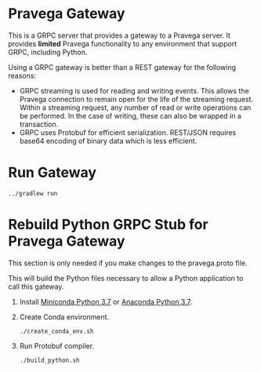 # Pravega Gateway

This is a GRPC server that provides a gateway to a Pravega server.
It provides **limited** Pravega functionality to any environment that support GRPC, including Python.

Using a GRPC gateway is better than a REST gateway for the following reasons:

- GRPC streaming is used for reading and writing events. This allows the Pravega connection to remain open for the life
  of the streaming request. Within a streaming request, any number of read or write operations can be performed.
  In the case of writing, these can also be wrapped in a transaction.
- GRPC uses Protobuf for efficient serialization.
  REST/JSON requires base64 encoding of binary data which is less efficient.

# Run Gateway

```
../gradlew run
```

# Rebuild Python GRPC Stub for Pravega Gateway

This section is only needed if you make changes to the pravega.proto file.

This will build the Python files necessary to allow a Python application to call this gateway.

1. Install [Miniconda Python 3.7](https://docs.conda.io/en/latest/miniconda.html) or
[Anaconda Python 3.7](https://www.anaconda.com/distribution/#download-section).

2. Create Conda environment.
    ```
    ./create_conda_env.sh
    ```

3. Run Protobuf compiler.
    ```
    ./build_python.sh
    ```
